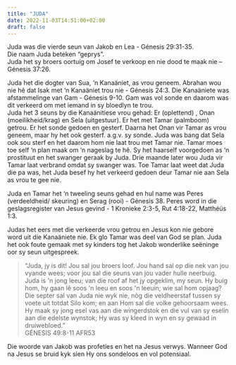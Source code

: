 ```yaml
---
title: "JUDA"
date: 2022-11-03T14:51:00+02:00
draft: false
---
```

<html>
 <head></head>
 <body>
  <p>Juda was die vierde seun van Jakob en Lea - Génesis 29:31-35.&nbsp;<br>Die naam Juda beteken “geprys”.&nbsp;<br>Juda het sy broers oortuig om Josef te verkoop en nie dood te maak nie – Génesis 37:26.</p>
  <p>Juda het die dogter van Sua, ‘n Kanaäniet, as vrou geneem. Abrahan wou nie hê dat Isak met ‘n Kanaäniet trou nie - Génesis 24:3. Die Kanaäniete was afstammelinge van Gam - Génesis 9-10. Gam was vol sonde en daarom was dit verkeerd om met iemand in sy bloedlyn te trou.<br>Juda het 3 seuns by die Kanaänitiese vrou gehad: Er (oplettend) , Onan (moeilikheid/krag) en Sela (uitgestuur). Er het met Tamar (palmboom) getrou. Er het sonde gedoen en gesterf. Daarna het Onan vir Tamar as vrou geneem, maar hy het ook gesterf. a.g.v. sy sonde. Juda was bang dat Sela ook sou sterf en het daarom hom nie laat trou met Tamar nie. Tamar moes toe self ‘n plan maak om ‘n nageslag te hê. Sy het haarself voorgedoen as ‘n prostituut en het swanger geraak by Juda. Drie maande later wou Juda vir Tamar laat verbrand omdat sy swanger was. Toe Tamar laat weet dat Juda die pa was, het Juda besef hy het verkeerd gedoen deur Tamar nie aan Sela as vrou te gee nie.</p>
  <p>Juda en Tamar het ‘n tweeling seuns gehad en hul name was Peres (verdeeldheid/ skeuring) en Serag (rooi) - Génesis 38. Peres word in die geslagsregister van Jesus gevind - 1 Kronieke 2:3-5, Rut 4:18-22, Matthéüs 1:3.</p>
  <p>Judas het eers met die verkeerde vrou getrou en Jesus kon nie gebore word uit die Kanaäniete nie. Ek glo Tamar was deel van God se plan. Juda het ook foute gemaak met sy kinders tog het Jakob wonderlike seëninge oor sy seun uitgespreek.</p>
  <blockquote>
   <p>“Juda, jy is dit! Jou sal jou broers loof. Jou hand sal op die nek van jou vyande wees; voor jou sal die seuns van jou vader hulle neerbuig. Juda is 'n jong leeu; van die roof af het jy opgeklim, my seun. Hy buig hom, hy gaan lê soos 'n leeu en soos 'n leeuin; wie sal hom opjaag? Die septer sal van Juda nie wyk nie, nòg die veldheerstaf tussen sy voete uit totdat Silo kom; en aan Hom sal die volke gehoorsaam wees. Hy maak sy jong esel vas aan die wingerdstok en die vul van sy eselin aan die edelste wynstok; Hy was sy kleed in wyn en sy gewaad in druiwebloed.”<br>‭‭GÉNESIS‬ ‭49‬:‭8‬-‭11‬ ‭AFR53‬‬</p>
  </blockquote>
  <p>Die woorde van Jakob was profeties en het na Jesus verwys. Wanneer God na Jesus se bruid kyk sien Hy ons sondeloos en vol potensiaal.</p>
  <p>&nbsp;</p>
 </body>
</html>